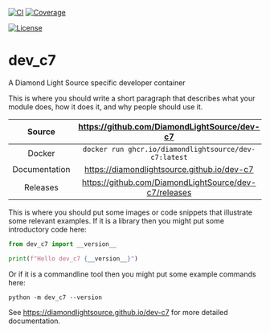 [![CI](https://github.com/DiamondLightSource/dev-c7/actions/workflows/ci.yml/badge.svg)](https://github.com/DiamondLightSource/dev-c7/actions/workflows/ci.yml)
[![Coverage](https://codecov.io/gh/DiamondLightSource/dev-c7/branch/main/graph/badge.svg)](https://codecov.io/gh/DiamondLightSource/dev-c7)

[![License](https://img.shields.io/badge/License-Apache%202.0-blue.svg)](https://www.apache.org/licenses/LICENSE-2.0)

# dev_c7

A Diamond Light Source specific developer container

This is where you should write a short paragraph that describes what your module does,
how it does it, and why people should use it.

Source          | <https://github.com/DiamondLightSource/dev-c7>
:---:           | :---:
Docker          | `docker run ghcr.io/diamondlightsource/dev-c7:latest`
Documentation   | <https://diamondlightsource.github.io/dev-c7>
Releases        | <https://github.com/DiamondLightSource/dev-c7/releases>

This is where you should put some images or code snippets that illustrate
some relevant examples. If it is a library then you might put some
introductory code here:

```python
from dev_c7 import __version__

print(f"Hello dev_c7 {__version__}")
```

Or if it is a commandline tool then you might put some example commands here:

```
python -m dev_c7 --version
```

<!-- README only content. Anything below this line won't be included in index.md -->

See https://diamondlightsource.github.io/dev-c7 for more detailed documentation.

